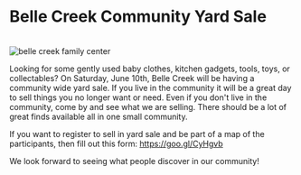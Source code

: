 # Belle Creek Community Yard Sale

<br>
<img src="/assets/notices/FamilyCenter1000.png" alt="belle creek family center">

Looking for some gently used baby clothes, kitchen gadgets, tools, toys, or collectables? On Saturday, June 10th, Belle Creek will be having a community wide yard sale. If you live in the community it will be a great day to sell things you no longer want or need. Even if you don't live in the community, come by and see what we are selling. There should be a lot of great finds available all in one small community.

If you want to register to sell in yard sale and be part of a map of the participants, then fill out this form: https://goo.gl/CyHgvb

We look forward to seeing what people discover in our community!
